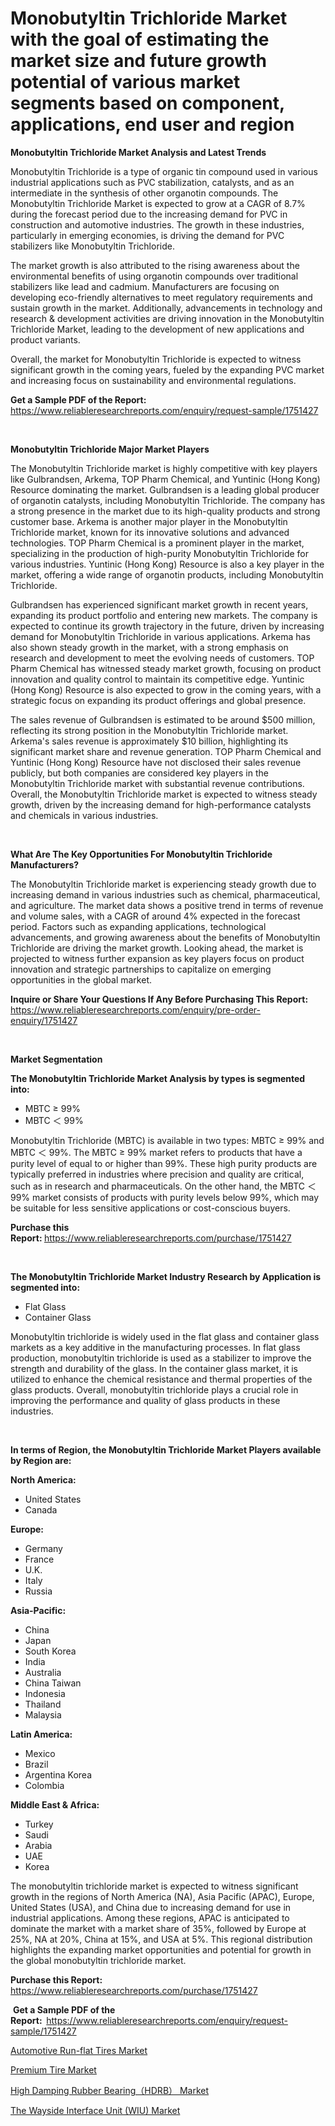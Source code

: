 <p><h1>Monobutyltin Trichloride Market with the goal of estimating the market size and future growth potential of various market segments based on component, applications, end user and region</h1></p><p><strong>Monobutyltin Trichloride Market Analysis and Latest Trends</strong></p>
<p><p>Monobutyltin Trichloride is a type of organic tin compound used in various industrial applications such as PVC stabilization, catalysts, and as an intermediate in the synthesis of other organotin compounds. The Monobutyltin Trichloride Market is expected to grow at a CAGR of 8.7% during the forecast period due to the increasing demand for PVC in construction and automotive industries. The growth in these industries, particularly in emerging economies, is driving the demand for PVC stabilizers like Monobutyltin Trichloride.</p><p>The market growth is also attributed to the rising awareness about the environmental benefits of using organotin compounds over traditional stabilizers like lead and cadmium. Manufacturers are focusing on developing eco-friendly alternatives to meet regulatory requirements and sustain growth in the market. Additionally, advancements in technology and research & development activities are driving innovation in the Monobutyltin Trichloride Market, leading to the development of new applications and product variants.</p><p>Overall, the market for Monobutyltin Trichloride is expected to witness significant growth in the coming years, fueled by the expanding PVC market and increasing focus on sustainability and environmental regulations.</p></p>
<p><strong>Get a Sample PDF of the Report:&nbsp;</strong> <a href="https://www.reliableresearchreports.com/enquiry/request-sample/1751427">https://www.reliableresearchreports.com/enquiry/request-sample/1751427</a></p>
<p>&nbsp;</p>
<p><strong>Monobutyltin Trichloride Major Market Players</strong></p>
<p><p>The Monobutyltin Trichloride market is highly competitive with key players like Gulbrandsen, Arkema, TOP Pharm Chemical, and Yuntinic (Hong Kong) Resource dominating the market. Gulbrandsen is a leading global producer of organotin catalysts, including Monobutyltin Trichloride. The company has a strong presence in the market due to its high-quality products and strong customer base. Arkema is another major player in the Monobutyltin Trichloride market, known for its innovative solutions and advanced technologies. TOP Pharm Chemical is a prominent player in the market, specializing in the production of high-purity Monobutyltin Trichloride for various industries. Yuntinic (Hong Kong) Resource is also a key player in the market, offering a wide range of organotin products, including Monobutyltin Trichloride.</p><p>Gulbrandsen has experienced significant market growth in recent years, expanding its product portfolio and entering new markets. The company is expected to continue its growth trajectory in the future, driven by increasing demand for Monobutyltin Trichloride in various applications. Arkema has also shown steady growth in the market, with a strong emphasis on research and development to meet the evolving needs of customers. TOP Pharm Chemical has witnessed steady market growth, focusing on product innovation and quality control to maintain its competitive edge. Yuntinic (Hong Kong) Resource is also expected to grow in the coming years, with a strategic focus on expanding its product offerings and global presence.</p><p>The sales revenue of Gulbrandsen is estimated to be around $500 million, reflecting its strong position in the Monobutyltin Trichloride market. Arkema's sales revenue is approximately $10 billion, highlighting its significant market share and revenue generation. TOP Pharm Chemical and Yuntinic (Hong Kong) Resource have not disclosed their sales revenue publicly, but both companies are considered key players in the Monobutyltin Trichloride market with substantial revenue contributions. Overall, the Monobutyltin Trichloride market is expected to witness steady growth, driven by the increasing demand for high-performance catalysts and chemicals in various industries.</p></p>
<p>&nbsp;</p>
<p><strong>What Are The Key Opportunities For Monobutyltin Trichloride Manufacturers?</strong></p>
<p><p>The Monobutyltin Trichloride market is experiencing steady growth due to increasing demand in various industries such as chemical, pharmaceutical, and agriculture. The market data shows a positive trend in terms of revenue and volume sales, with a CAGR of around 4% expected in the forecast period. Factors such as expanding applications, technological advancements, and growing awareness about the benefits of Monobutyltin Trichloride are driving the market growth. Looking ahead, the market is projected to witness further expansion as key players focus on product innovation and strategic partnerships to capitalize on emerging opportunities in the global market.</p></p>
<p><strong>Inquire or Share Your Questions If Any Before Purchasing This Report:</strong> <a href="https://www.reliableresearchreports.com/enquiry/pre-order-enquiry/1751427">https://www.reliableresearchreports.com/enquiry/pre-order-enquiry/1751427</a></p>
<p>&nbsp;</p>
<p><strong>Market Segmentation</strong></p>
<p><strong>The Monobutyltin Trichloride Market Analysis by types is segmented into:</strong></p>
<p><ul><li>MBTC ≥ 99%</li><li>MBTC ＜ 99%</li></ul></p>
<p><p>Monobutyltin Trichloride (MBTC) is available in two types: MBTC ≥ 99% and MBTC ＜ 99%. The MBTC ≥ 99% market refers to products that have a purity level of equal to or higher than 99%. These high purity products are typically preferred in industries where precision and quality are critical, such as in research and pharmaceuticals. On the other hand, the MBTC ＜ 99% market consists of products with purity levels below 99%, which may be suitable for less sensitive applications or cost-conscious buyers.</p></p>
<p><strong>Purchase this Report:&nbsp;</strong><a href="https://www.reliableresearchreports.com/purchase/1751427">https://www.reliableresearchreports.com/purchase/1751427</a></p>
<p>&nbsp;</p>
<p><strong>The Monobutyltin Trichloride Market Industry Research by Application is segmented into:</strong></p>
<p><ul><li>Flat Glass</li><li>Container Glass</li></ul></p>
<p><p>Monobutyltin trichloride is widely used in the flat glass and container glass markets as a key additive in the manufacturing processes. In flat glass production, monobutyltin trichloride is used as a stabilizer to improve the strength and durability of the glass. In the container glass market, it is utilized to enhance the chemical resistance and thermal properties of the glass products. Overall, monobutyltin trichloride plays a crucial role in improving the performance and quality of glass products in these industries.</p></p>
<p>&nbsp;</p>
<p><strong>In terms of Region, the Monobutyltin Trichloride Market Players available by Region are:</strong></p>
<p>
    <p> <strong> North America: </strong>
        <ul>
            <li>United States</li>
            <li>Canada</li>
        </ul>
        </p> 
    <p> <strong> Europe: </strong>
        <ul>
            <li>Germany</li>
            <li>France</li>
            <li>U.K.</li>
            <li>Italy</li>
            <li>Russia</li>
        </ul>
        </p> 
    <p> <strong> Asia-Pacific: </strong>
        <ul>
            <li>China</li>
            <li>Japan</li>
            <li>South Korea</li>
            <li>India</li>
            <li>Australia</li>
            <li>China Taiwan</li>
            <li>Indonesia</li>
            <li>Thailand</li>
            <li>Malaysia</li>
        </ul>
        </p> 
    <p> <strong> Latin America: </strong>
        <ul>
            <li>Mexico</li>
            <li>Brazil</li>
            <li>Argentina Korea</li>
            <li>Colombia</li>
        </ul>
        </p> 
    <p> <strong> Middle East & Africa: </strong>
        <ul>
            <li>Turkey</li>
            <li>Saudi</li>
            <li>Arabia</li>
            <li>UAE</li>
            <li>Korea</li>
        </ul>
    </p>
    </p>
<p><p>The monobutyltin trichloride market is expected to witness significant growth in the regions of North America (NA), Asia Pacific (APAC), Europe, United States (USA), and China due to increasing demand for use in industrial applications. Among these regions, APAC is anticipated to dominate the market with a market share of 35%, followed by Europe at 25%, NA at 20%, China at 15%, and USA at 5%. This regional distribution highlights the expanding market opportunities and potential for growth in the global monobutyltin trichloride market.</p></p>
<p><strong>Purchase this Report: </strong><a href="https://www.reliableresearchreports.com/purchase/1751427">https://www.reliableresearchreports.com/purchase/1751427</a></p>
<p>&nbsp;<strong>Get a Sample PDF of the Report:&nbsp;&nbsp;</strong><a href="https://www.reliableresearchreports.com/enquiry/request-sample/1751427">https://www.reliableresearchreports.com/enquiry/request-sample/1751427</a></p>
<p><strong></strong></p>
<p><p><a href="https://view.publitas.com/reportprime-1/automotive-run-flat-tires-market-research-report-unlocks-analysis-on-the-market-financial-status-market-size-and-market-revenue-upto-2030/">Automotive Run-flat Tires Market</a></p><p><a href="https://view.publitas.com/reportprime-1/premium-tire-market-provides-a-comprehensive-analysis-including-a-macro-overview-of-the-market-as-well-as-micro-details-such-as-market-size-and-competitive-landscape/">Premium Tire Market</a></p><p><a href="https://view.publitas.com/reportprime-1/high-damping-rubber-bearing-hdrb-market-research-report-provides-thorough-industry-overview-which-offers-an-in-depth-analysis-of-product-trends-and-new-market-divisions/">High Damping Rubber Bearing（HDRB） Market</a></p><p><a href="https://picayune-night-cbd.notion.site/The-Wayside-Interface-Unit-WIU-Market-Growth-Market-Trends-COVID-19-Impact-and-Forecasts-for-pe-1d63ebb8c218441c8dfab92aa3f1886c">The Wayside Interface Unit (WIU) Market</a></p></p>